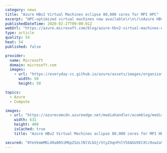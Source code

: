 ```yaml
---
category: news
title: "Azure HBv2 Virtual Machines eclipse 80,000 cores for MPI HPC"
excerpt: "HPC-optimized virtual machines now available\r\n\r\nAzure HBv2-series Virtual Machines (VMs) are now generally available in the South Central US region. HBv2 VMs will also be available in West Europe, East US, West US 2, North Central US, Japan East soon.\r\n\r\nHBv2 VMs deliver supercomputer-class performance,"
publishedDateTime: 2020-02-27T09:00:01Z
webUrl: "https://azure.microsoft.com/blog/azure-hbv2-virtual-machines-eclipse-80000-cores-for-mpi-hpc/"
type: article
quality: 54
heat: 54
published: false

provider:
  name: Microsoft
  domain: microsoft.com
  images:
    - url: "https://everyday-cc.github.io/azure/assets/images/organizations/microsoft.com-50x50.jpg"
      width: 50
      height: 50

topics:
  - Azure
  - Compute

images:
  - url: "https://azurecomcdn.azureedge.net/mediahandler/acomblog/media/Default/blog/f9585259-dc32-431e-a5f3-a1272c2e9bf1.jpg"
    width: 631
    height: 409
    isCached: true
    title: "Azure HBv2 Virtual Machines eclipse 80,000 cores for MPI HPC"

secured: "8YeVkmmMKL49a005iM6pZSoLtNlVLbGjrStyZXqnPnlY56AGUVECXCc9xw2a5EUioOMW6Jbc0OWvaCFY6nyHwBZ+dOXd+JvrADGpv887d3R6wRHDTY9zovo1gnxz4JfzrOS5Tno1h4RZLFCHs8+dnaiMBMNLjHV5aqHCWWds0ErUPeLFkzhYE1l6oHqAnz1lnzfLqOmTAWMR9/fELOFTkuuvZHj/drSfKPJ0VHJ++rHyY8fSbHNek99Uwy8cgxo3eRWQrvfnFEx+U+kk8ZODEULObsN7kds7q3mCP1b6DOKqV2W0wCt8S2pVUusTktIRod2je1NQ42Y/Rw3MD3MgUA==;ya38BIEK1AOgdXM28PrzJA=="
---
```


